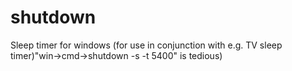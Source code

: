 # shutdown
Sleep timer for windows (for use in conjunction with e.g. TV sleep timer)"win->cmd->shutdown -s -t 5400" is tedious)
